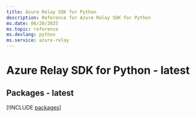 ```yaml
---
title: Azure Relay SDK for Python
description: Reference for Azure Relay SDK for Python
ms.date: 06/20/2025
ms.topic: reference
ms.devlang: python
ms.service: azure-relay
---
```

# Azure Relay SDK for Python - latest
## Packages - latest
[!INCLUDE [packages](relay-index.md)]